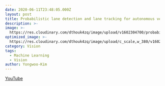```yaml
---
date: 2020-06-11T23:48:05.000Z
layout: post
title: Probabilistic lane detection and lane tracking for autonomous vehicles 
description: >-
image: >-
  https://res.cloudinary.com/dthouk4zq/image/upload/v1602304700/probabilisitic_kwghcx.png
optimized_image: >-
  https://res.cloudinary.com/dthouk4zq/image/upload/c_scale,w_380/v1602304700/probabilisitic_kwghcx.png
category: Vision
tags:
  - Machine Learning
  - Vision
author: Yongwoo-Kim
---
```

[YouTube](https://youtu.be/AXTk32e9i4Y)